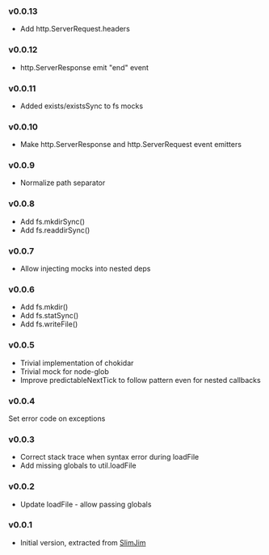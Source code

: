 ### v0.0.13
* Add http.ServerRequest.headers

### v0.0.12
* http.ServerResponse emit "end" event

### v0.0.11
* Added exists/existsSync to fs mocks

### v0.0.10
* Make http.ServerResponse and http.ServerRequest event emitters

### v0.0.9
* Normalize path separator

### v0.0.8
* Add fs.mkdirSync()
* Add fs.readdirSync()

### v0.0.7
* Allow injecting mocks into nested deps

### v0.0.6
* Add fs.mkdir()
* Add fs.statSync()
* Add fs.writeFile()

### v0.0.5
* Trivial implementation of chokidar
* Trivial mock for node-glob
* Improve predictableNextTick to follow pattern even for nested callbacks

### v0.0.4
Set error code on exceptions

### v0.0.3
* Correct stack trace when syntax error during loadFile
* Add missing globals to util.loadFile

### v0.0.2
* Update loadFile - allow passing globals

### v0.0.1
* Initial version, extracted from [SlimJim]

[SlimJim]: https://github.com/vojtajina/slim-jim/
